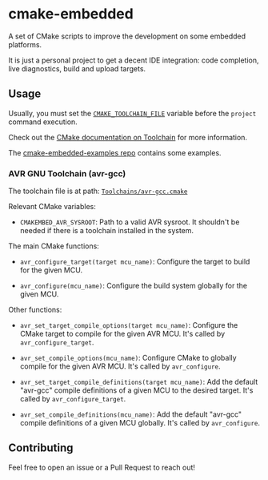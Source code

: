 # cmake-embedded
A set of CMake scripts to improve the development on some embedded platforms.

It is just a personal project to get a decent IDE integration: code completion, live diagnostics, build and upload targets.

## Usage

Usually, you must set the [`CMAKE_TOOLCHAIN_FILE`](https://cmake.org/cmake/help/v3.12/variable/CMAKE_TOOLCHAIN_FILE.html) variable before the `project` command execution.

Check out the [CMake documentation on Toolchain](https://cmake.org/cmake/help/v3.12/manual/cmake-toolchains.7.html) for more information.

The [cmake-embedded-examples repo](https://github.com/danielotero/cmake-embedded-examples) contains some examples.

### AVR GNU Toolchain (avr-gcc)

The toolchain file is at path: [`Toolchains/avr-gcc.cmake`](Toolchains/avr-gcc.cmake)

Relevant CMake variables:
- `CMAKEMBED_AVR_SYSROOT`:
Path to a valid AVR sysroot. It shouldn't be needed if there is a toolchain installed in the system.

The main CMake functions:
- `avr_configure_target(target mcu_name)`:
Configure the target to build for the given MCU.

- `avr_configure(mcu_name)`:
Configure the build system globally for the given MCU.

Other functions:

- `avr_set_target_compile_options(target mcu_name)`:
Configure the CMake target to compile for the given AVR MCU. It's called by `avr_configure_target`.

- `avr_set_compile_options(mcu_name)`:
Configure CMake to globally compile for the given AVR MCU. It's called by `avr_configure`.

- `avr_set_target_compile_definitions(target mcu_name)`:
Add the default "avr-gcc" compile definitions of a given MCU to the desired target. It's called by `avr_configure_target`.

- `avr_set_compile_definitions(mcu_name)`:
Add the default "avr-gcc" compile definitions of a given MCU globally. It's called by `avr_configure`.

## Contributing

Feel free to open an issue or a Pull Request to reach out!
